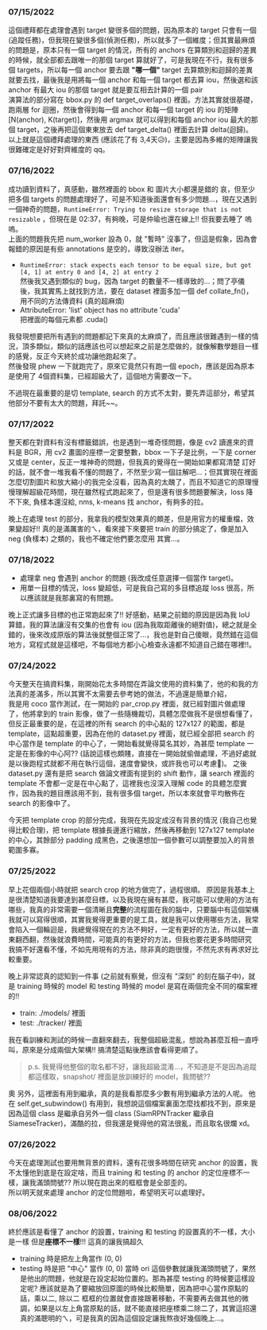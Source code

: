### 07/15/2022
這個禮拜都在處理會遇到 target 變很多個的問題，因為原本的 target 只會有一個(追蹤任務)，但我現在變很多個(偵測任務)，所以就多了一個維度；但其實最麻煩的問題是，原本只有一個 target 的情況，所有的 anchors 在算類別和迴歸的差異的時候，就全部都去跟唯一的那個 target 算就好了，可是我現在不行，我有很多個 targets，所以每一個 anchor 要去跟 **"哪一個"** target 去算類別和迴歸的差異就要去找，最後我是用將每一個 anchor 和每一個 target 都去算 iou，然後選和該 anchor 有最大 iou 的那個 target 就是要互相去計算的一個 pair  
演算法的部分寫在 bbox.py 的 def target_overlaps() 裡面。方法其實就很基礎，跑兩層 for 迴圈，然後會得到每一個 anchor 和每一個 target 的 iou 的矩陣 [N(anchor), K(target)]，然後用 argmax 就可以得到和每個 anchor iou 最大的那個 target，之後再把這個東東放去 def target_delta() 裡面去計算 delta(迴歸)。  
以上就是這個禮拜處理的東西 (應該花了有 3,4天😥)，主要是因為多維的矩陣讓我很難確定是好好對齊維度的 qq。

### 07/16/2022
成功讀到資料了，真感動，雖然裡面的 bbox 和 圖片大小都還是錯的 哀，但至少把多個 targets 的問題處理好了，可是不知道後面還會有多少問題...，現在又遇到一個神奇的問題，`RuntimeError: Trying to resize storage that is not resizable` ，但現在是 02:37，有夠晚，可是仲瑜也還在線上!! 但我要去睡了 嗚嗚。  
上面的問題我先把 num_worker 設為 0，就 "暫時" 沒事了，但這是假象，因為會報錯的原因是有些 annotations 是空的，導致沒辦法 iter。  
- `RuntimeError: stack expects each tensor to be equal size, but got [4, 1] at entry 0 and [4, 2] at entry 2`  
然後我又遇到類似的 bug，因為 target 的數量不一樣導致的...；問了亭儀後，我其實馬上就找到方法，要在 dataset 裡面多加一個 def collate_fn()，用不同的方法傳資料 (真的超麻煩)
- AttributeError: 'list' object has no attribute 'cuda'  
把裡面的每個元素都 .cuda()

我發現想要把所有遇到的問題都記下來真的太麻煩了，而且應該很難遇到一樣的情況，頂多類似，類似的話應該也可以想起來之前是怎麼做的，就像解數學題目一樣的感覺，反正今天終於成功讓他跑起來了。  
然後發現 phew 一下就跑完了，原來它竟然只有跑一個 epoch，應該是因為原本是使用了 4個資料集，已經超級大了，這個地方需要改一下。  

不過現在最重要的是切 template, search 的方式不太對，要先弄這部分，希望其他部分不要有太大的問題，拜託~~。  

### 07/17/2022
整天都在對資料有沒有標籤錯誤，也是遇到一堆奇怪問題，像是 cv2 讀進來的資料是 BGR，用 cv2 畫圖的座標一定要整數，bbox 一下子是比例，一下是 corner 又或是 center，反正一堆神奇的問題，但我真的覺得在一開始如果都寫清楚 訂好的話，就不會一堆我看不懂的問題了，不然至少寫一個註解吧...；但其實現在裡面怎麼切割圖片和放大縮小的我完全沒看，因為真的太醜了，而且不知道它的原理慢慢理解超級花時間，現在雖然程式跑起來了，但是還有很多問題要解決，loss 降不下來, 負樣本還沒給, nms, k-means 找 anchor，有夠多的拉。  

晚上在處理 test 的部分，我拿我的模型效果真的頗差，但是用官方的權重檔，效果變超好!! 真的是滿厲害的ㄟ，看來接下來要把 train 的部分搞定了，像是加入 neg (負樣本) 之類的，我也不確定他們要怎麼用 其實...。  

### 07/18/2022
- 處理拿 neg 會遇到 anchor 的問題 (我改成任意選擇一個當作 target)。
- 用單一目標的情況，loss 變超低，可是我自己寫的多目標追蹤 loss 很高，所以應該就是我那裏寫的有問題。

晚上正式讓多目標的也正常跑起來了!! 好感動，結果之前錯的原因是因為我 IoU 算錯，我的算法讓沒有交集的也會有 iou (因為我取距離後的絕對值)，總之就是全錯的，後來改成原版的算法後就整個正常了...，我也是對自己傻眼，竟然錯在這個地方，寫程式就是這樣吧，不每個地方都小心檢查永遠都不知道自己錯在哪裡!!。  

### 07/24/2022
今天整天在搞資料集，剛開始花太多時間在弄論文使用的資料集了，他的和我的方法真的差滿多，所以其實不太需要去參考她的做法，不過還是簡單介紹，  
我是用 coco 當作測試，在一開始的 par_crop.py 裡面，就已經對圖片做處理了，他將拿到的 train 影像，做了一些隨機裁切，具體怎麼做我不是很想看懂了，但反正最重要的是，在這裡的所有 search 的中心點的 127x127 的範圍，都是 template，這點超重要，因為在他的 dataset.py 裡面，就已經全部把 search 的中心當作是 template 的中心了，一開始看就覺得莫名其妙，為甚麼 template 一定是在影像的中心阿?? (話說這樣也頗賤，直接在一開始就偷做處理，不過好處就是以後跑程式就都不用在執行這個，速度會變快，或許我也可以考慮🤔)。  之後 dataset.py 還有是把 search 做論文裡面有提到的 shift 動作，讓 search 裡面的 template 不會都一定是在中心點了，這裡我也沒深入理解 code 的具體怎麼實作，因為我的題目應該用不到，我有很多個 target，所以本來就會平均散佈在 search 的影像中了。  

今天把 template crop 的部分完成，我現在先設定成沒有背景的情況 (我自己也覺得比較合理)，把 template 根據長邊進行縮放，然後再移動到 127x127 template 的中心，其餘部分 padding 成黑色，之後還想加一個參數可以調整要加入的背景範圍多寡。  

### 07/25/2022
早上花個兩個小時就把 search crop 的地方做完了，過程很順。 原因是我基本上是很清楚知道我要達到甚麼目標，以及我現在擁有甚麼，我可能可以使用的方法有哪些，我真的非常需要一個清晰且**完整**的流程圖在我的腦中，只要腦中有這個架構我就可以寫得很順，其實我覺得更重要的是工具，就是我可以使用哪些方法，我常會陷入一個輪迴是，我總覺得現在的方法不夠好，一定有更好的方法，所以就一直東翻西翻，然後就浪費時間，可能真的有更好的方法，但我也要花更多時間研究 我搞不好還看不懂，不如先用現有的方法，除非真的跑很慢，不然先求有再求好比較重要。  

晚上非常認真的認知到一件事 (之前就有察覺，但沒有 "深刻" 的刻在腦子中)，就是 training 時候的 model 和 testing 時候的 model 是寫在兩個完全不同的檔案裡的!!  

- train: ./models/ 裡面
- test: ./tracker/ 裡面

我在看訓練和測試的時候一直翻來翻去，我整個超級混亂，想說為甚麼互相一直呼叫，原來是分成兩個大架構!! 搞清楚這點後應該會看得更順了。  
> p.s. 我覺得他整個的取名都不好，讓我超級混淆...，不知道是不是因為追蹤都這樣取，snapshot/ 裡面是放訓練好的 model，我問號??

奧 另外，這裡面有用到繼承，真的是我看那麼多少數有用到繼承方法的人呢。 他在 self.get_subwindow() 有用到，我想說這個檔案裏面怎麼找都找不到，原來是因為這個 class 是繼承自另外一個 class (SiamRPNTracker 繼承自 SiameseTracker)，滿酷的拉，但我還是覺得他的寫法很亂，而且取名很爛 xd。  

### 07/26/2022
今天在處理測試也要用無背景的資料，還有花很多時間在研究 anchor 的設置，我不太懂他到底是在設定啥，而且 training 和 testing 的 anchor 的定位座標不一樣，讓我滿頭問號?? 所以現在跑出來的框框會是全部歪的。  
所以明天就來處理 anchor 的定位問題啦，希望明天可以處理好。

### 08/06/2022
終於應該是看懂了 anchor 的設置，training 和 testing 的設置真的不一樣，大小是一樣 但是**座標不一樣**!!! 這真的讓我搞超久
- training 時是把左上角當作 (0, 0)
- testing 時是把 "中心" 當作 (0, 0)
當時 ori 這個參數就讓我滿頭問號了，果然是他出的問題，他就是在設定起始位置的。那為甚麼 testing 的時候要這樣設定呢? 應該就是為了要縮放回原圖的時候比較簡單，因為把中心當作原點的話，乘以二, 除以二 框框的位置就會直接跟著移動，不需要再去做其他的微調，如果是以左上角當原點的話，就不能直接把座標乘二除二了，其實這招還真的滿聰明的ㄟ，可是我真的因為這個設定讓我熬夜好幾個晚上...。
